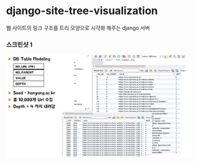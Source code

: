# django-site-tree-visualization
웹 사이트의 링크 구조를 트리 모양으로 시각화 해주는 django 서버


### 스크린샷 1
<div>
  <div width='100%'>
    <img src='./screenshots/screenshot1.jpg'>
  </div>
</div>
